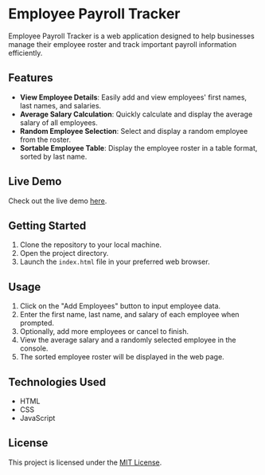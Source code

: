 # Employee Payroll Tracker

Employee Payroll Tracker is a web application designed to help businesses manage their employee roster and track important payroll information efficiently.

## Features

- **View Employee Details**: Easily add and view employees' first names, last names, and salaries.
- **Average Salary Calculation**: Quickly calculate and display the average salary of all employees.
- **Random Employee Selection**: Select and display a random employee from the roster.
- **Sortable Employee Table**: Display the employee roster in a table format, sorted by last name.

## Live Demo

Check out the live demo [here](https://pradeepkhanal23.github.io/payroll-tracker/).

## Getting Started

1. Clone the repository to your local machine.
2. Open the project directory.
3. Launch the `index.html` file in your preferred web browser.

## Usage

1. Click on the "Add Employees" button to input employee data.
2. Enter the first name, last name, and salary of each employee when prompted.
3. Optionally, add more employees or cancel to finish.
4. View the average salary and a randomly selected employee in the console.
5. The sorted employee roster will be displayed in the web page.

## Technologies Used

- HTML
- CSS
- JavaScript

## License

This project is licensed under the [MIT License](LICENSE).
